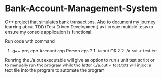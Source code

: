 # Bank-Account-Management-System
C++ project that simulates bank transactions.
Also to document my journey learning about TDD (Test Driven Development) as I create multiple tests
to ensure my console application is functional.

Run code with command
1. g++ proj.cpp Account.cpp Person.cpp
2.1 ./a.out
OR
2.2 ./a.out < test.txt

Running the ./a.out executable will give an option to run a unit test script or to manually run the program
while the latter (./a.out < test.txt) will inject a text file into the program to automate the program
